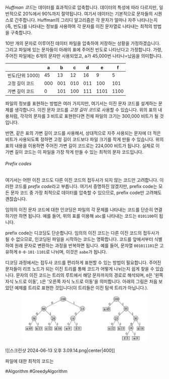 *Huffman 코드*는 데이터를 효과적으로 압축합니다. 데이터의 특성에 따라 다르지만, 일반적으로 20%에서 90%까지 절약됩니다. 여기서 데이터는 기본적으로 문자들의 시퀀스로 간주합니다. Huffman의 그리디 알고리즘은 각 문자가 얼마나 자주 나타나는지(즉, 빈도)를 나타내는 정보를 사용하여 각 문자를 이진 문자열로 나타내는 최적의 방법을 구축합니다.

10만 개의 문자로 이루어진 데이터 파일을 압축하여 저장하는 상황을 가정하겠습니다. 그리고 파일에 있는 문자들이 아래의 표에 주어진 빈도로 나타난다고 가정합니다. 가령, 주어진 파일에는 6개의 문자만 사용되었고, a가 45,000번 나타나=났음을 의미합니다.

|             | a   | b   | c   | d   | e    | f    |
| ----------- | --- | --- | --- | --- | ---- | ---- |
| 빈도(단위 1000) | 45  | 13  | 12  | 16  | 9    | 5    |
| 고정 길이 코드    | 000 | 001 | 010 | 011 | 100  | 101  |
| 가변 길이 코드    | 0   | 101 | 100 | 111 | 1101 | 1100 |
파일의 정보를 표현하는 방법은 여러 가지지만, 여기서는 이진 문자 코드를 설계하는 문제를 생각합니다. 이진 문자 코드를 *고정 길이 코드*로 사용할 수 있습니다. 위의 표의 내용처럼, 각각의 문자를 3 비트로 표현한다면 전체 파일의 크기는 300,000 비트가 될 것입니다.

반면, 같은 표의 가변 길이 코드를 사용해서, 상대적으로 자주 사용되는 문자에 더 적은 비트가 사용되도록 정하면 고정 길이 코드보다 파일 크기를 작게 만들 수 있습니다. 위의 표의 내용을 이용하면 주어진 가변 길이 코드로는 224,000 비트가 됩니다. 실제로 이 가변 길이 코드는 이 파일을 가장 작게 만들 수 있는 최적의 문자 코드입니다.
###### Prefix codes
여기서는 어떤 이진 코드도 다른 이진 코드의 접두사가 되지 않는 코드만 고려합니다. 이러한 코드를 *prefix code*라고 부릅니다. 여기서 증명하진 않겠지만, prefix code는 모든 문자 코드 중 가장 최적으로 데이터를 압축할 수 있으므로, prefix code만 고려해도 괜찮습니다.

임의의 이진 문자 코드에 대한 인코딩은 파일의 각 문제를 나타내는 코드를 단순히 연결하기만 하면 됩니다. 예를 들어, 위의 표를 이용해 `abc`를 나타내는 코드는 `0101100`이 됩니다.

prefix code는 디코딩도 단순합니다. 임의의 이진 코드는 다른 이진 코드의 접두사가 될 수 없으므로, 인코딩된 파일을 시작하는 코드는 명확합니다. 코드를 앞에서부터 식별하여 원래 문자로 변환하는 과정을 반복하면 됩니다. 예를 들어, 문자열 `001011101`은 고유하게 `0⋅0⋅101⋅1101`로 나뉘며, 이것은 `aabe`가 됩니다.

디코딩 과정에서는 접두사 코드를 편리하게 표현할 수 있는 방법이 필요합니다. 주어진 문자들이 리프 노드가 되는 이진 트리를 통해 코드가 어떻게 나뉘는지 쉽게 찾을 수 있습니다. 문자의 이진 코드는 트리의 루트에서 해당 문자까지의 경로로 해석되며, `0`은 '왼쪽 자식 노드로 이동', `1`은 '오른쪽 자식 노드로 이동'을 의미합니다. 아래의 그림은 처음 보았던 예제를 트리로 표현한 것입니다(이 트리들은 이진 탐색 트리가 아닙니다.).

<p align="center">
	<img width="400" src="../../../images/스크린샷 2024-06-13 오후 3.09.14.png">
</p>
![[스크린샷 2024-06-13 오후 3.09.14.png|center|400]]

파일에 대한 최적의 코드는 

#Algorithm #GreedyAlgorithm 